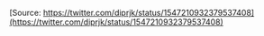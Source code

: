 [Source: https://twitter.com/diprjk/status/1547210932379537408](https://twitter.com/diprjk/status/1547210932379537408)